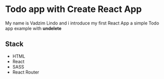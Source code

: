 
# Todo app with Create React App
My name is Vadzim Lindo and i introduce my first React App a simple Todo app example with **undelete** 

## Stack

- HTML
- React
- SASS
- React Router
